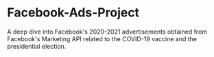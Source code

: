 # Facebook-Ads-Project
A deep dive into Facebook's 2020-2021 advertisements obtained from Facebook's Marketing API related to the COVID-19 vaccine and the presidential election.

